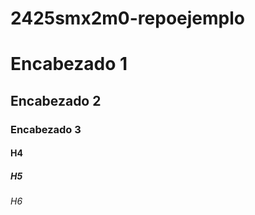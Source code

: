 # 2425smx2m0-repoejemplo

# Encabezado 1
## Encabezado 2
### Encabezado 3
#### H4
##### H5
###### H6